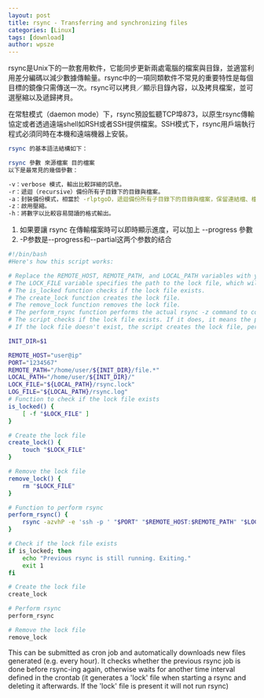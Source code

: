 ```yaml
---
layout: post
title: rsync - Transferring and synchronizing files 
categories: [Linux]
tags: [download]
author: wpsze
---
```


rsync是Unix下的一款套用軟件，它能同步更新兩處電腦的檔案與目錄，並適當利用差分編碼以減少數據傳輸量。rsync中的一項同類軟件不常見的重要特性是每個目標的鏡像只需傳送一次。rsync可以拷貝／顯示目錄內容，以及拷貝檔案，並可選壓縮以及遞歸拷貝。

在常駐模式（daemon mode）下，rsync預設監聽TCP埠873，以原生rsync傳輸協定或者透過遠端shell如RSH或者SSH提供檔案。SSH模式下，rsync用戶端執行程式必須同時在本機和遠端機器上安裝。

```sh
rsync 的基本語法結構如下：

rsync 參數 來源檔案 目的檔案
以下是最常見的幾個參數：

-v：verbose 模式，輸出比較詳細的訊息。
-r：遞迴（recursive）備份所有子目錄下的目錄與檔案。
-a：封裝備份模式，相當於 -rlptgoD，遞迴備份所有子目錄下的目錄與檔案，保留連結檔、檔案的擁有者、群組、權限以及時間戳記。
-z：啟用壓縮。
-h：將數字以比較容易閱讀的格式輸出。
```

1. 如果要讓 rsync 在傳輸檔案時可以即時顯示進度，可以加上 --progress 參數
2. -P参数是--progress和--partial这两个参数的结合


```sh
#!/bin/bash
#Here's how this script works:

# Replace the REMOTE_HOST, REMOTE_PATH, and LOCAL_PATH variables with your actual remote host details, remote file path, and local directory path, respectively.
# The LOCK_FILE variable specifies the path to the lock file, which will be used to prevent multiple instances of the script from running simultaneously.
# The is_locked function checks if the lock file exists.
# The create_lock function creates the lock file.
# The remove_lock function removes the lock file.
# The perform_rsync function performs the actual rsync -z command to copy the files from the remote machine to the local machine.
# The script checks if the lock file exists. If it does, it means the previous rsync is still running, so it exits without starting a new rsync.
# If the lock file doesn't exist, the script creates the lock file, performs the rsync, and then removes the lock file.

INIT_DIR=$1

REMOTE_HOST="user@ip"
PORT="1234567"
REMOTE_PATH="/home/user/${INIT_DIR}/file.*" 
LOCAL_PATH="/home/user/${INIT_DIR}/" 
LOCK_FILE="${LOCAL_PATH}/rsync.lock" 
LOG_FILE="${LOCAL_PATH}/rsync.log"
# Function to check if the lock file exists
is_locked() {
    [ -f "$LOCK_FILE" ]
}

# Create the lock file
create_lock() {
    touch "$LOCK_FILE"
}

# Remove the lock file
remove_lock() {
    rm "$LOCK_FILE"
}

# Function to perform rsync
perform_rsync() {
    rsync -azvhP -e 'ssh -p ' "$PORT" "$REMOTE_HOST:$REMOTE_PATH" "$LOCAL_PATH" --log-file=${LOG_FILE}
}

# Check if the lock file exists
if is_locked; then
    echo "Previous rsync is still running. Exiting."
    exit 1
fi

# Create the lock file
create_lock

# Perform rsync
perform_rsync

# Remove the lock file
remove_lock
```

This can be submitted as cron job and automatically downloads new files generated (e.g. every hour). 
It checks whether the previous rsync job is done before rsync-ing again, otherwise waits for another time interval defined in the crontab (it generates a 'lock' file when starting a rsync and deleting it afterwards. If the 'lock' file is present it will not run rsync)


